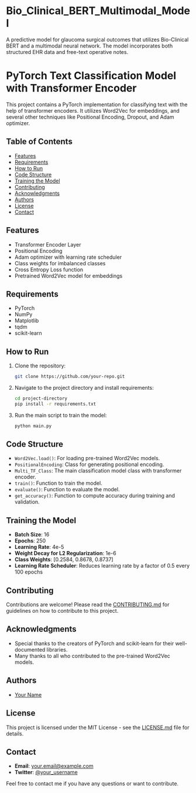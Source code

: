 # Bio_Clinical_BERT_Multimodal_Model
A predictive model for glaucoma surgical outcomes that utilizes Bio-Clinical BERT and a multimodal neural network. The model incorporates both structured EHR data and free-text operative notes.

# PyTorch Text Classification Model with Transformer Encoder

This project contains a PyTorch implementation for classifying text with the help of transformer encoders. It utilizes Word2Vec for embeddings, and several other techniques like Positional Encoding, Dropout, and Adam optimizer.

## Table of Contents

- [Features](#features)
- [Requirements](#requirements)
- [How to Run](#how-to-run)
- [Code Structure](#code-structure)
- [Training the Model](#training-the-model)
- [Contributing](#contributing)
- [Acknowledgments](#acknowledgments)
- [Authors](#authors)
- [License](#license)
- [Contact](#contact)

## Features

- Transformer Encoder Layer
- Positional Encoding
- Adam optimizer with learning rate scheduler
- Class weights for imbalanced classes
- Cross Entropy Loss function
- Pretrained Word2Vec model for embeddings

## Requirements

- PyTorch
- NumPy
- Matplotlib
- tqdm
- scikit-learn

## How to Run

1. Clone the repository:
    ```bash
    git clone https://github.com/your-repo.git
    ```
2. Navigate to the project directory and install requirements:
    ```bash
    cd project-directory
    pip install -r requirements.txt
    ```
3. Run the main script to train the model:
    ```bash
    python main.py
    ```

## Code Structure

- `Word2Vec.load()`: For loading pre-trained Word2Vec models.
- `PositionalEncoding`: Class for generating positional encoding.
- `Multi_TF_Class`: The main classification model class with transformer encoder.
- `train()`: Function to train the model.
- `evaluate()`: Function to evaluate the model.
- `get_accuracy()`: Function to compute accuracy during training and validation.

## Training the Model

- **Batch Size**: 16
- **Epochs**: 250
- **Learning Rate**: 4e-5
- **Weight Decay for L2 Regularization**: 1e-6
- **Class Weights**: [0.2584, 0.8678, 0.8737]
- **Learning Rate Scheduler**: Reduces learning rate by a factor of 0.5 every 100 epochs

## Contributing

Contributions are welcome! Please read the [CONTRIBUTING.md](CONTRIBUTING.md) for guidelines on how to contribute to this project.

## Acknowledgments

- Special thanks to the creators of PyTorch and scikit-learn for their well-documented libraries.
- Many thanks to all who contributed to the pre-trained Word2Vec models.
  
## Authors

- [Your Name](https://github.com/your-github-profile)

## License

This project is licensed under the MIT License - see the [LICENSE.md](LICENSE.md) file for details.

## Contact

- **Email**: your.email@example.com
- **Twitter**: [@your_username](https://twitter.com/your_username)

Feel free to contact me if you have any questions or want to contribute.
